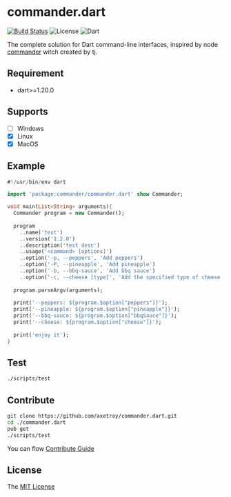 # commander.dart
[![Build Status](https://travis-ci.org/axetroy/commander.dart.svg?branch=master)](https://travis-ci.org/axetroy/commander.dart)
![License](https://img.shields.io/badge/license-MIT-green.svg)
![Dart](https://img.shields.io/badge/dart-%3E=1.20.0-blue.svg?style=flat-square)

The complete solution for Dart command-line interfaces, inspired by node [commander](https://github.com/tj/commander.js) witch created by tj.

## Requirement

- dart>=1.20.0

## Supports

- [ ] Windows
- [x] Linux
- [x] MacOS

## Example

```dart
#!/usr/bin/env dart

import 'package:commander/commander.dart' show Commander;

void main(List<String> arguments){
  Commander program = new Commander();
  
  program
    ..name('test')
    ..version('1.2.0')
    ..description('test desc')
    ..usage('<command> [options]')
    ..option('-p, --peppers', 'Add peppers')
    ..option('-P, --pineapple', 'Add pineapple')
    ..option('-b, --bbq-sauce', 'Add bbq sauce')
    ..option('-c, --cheese [type]', 'Add the specified type of cheese [marble]');
  
  program.parseArgv(arguments);
  
  print('--peppers: ${program.$option["peppers"]}');
  print('--pineapple: ${program.$option["pineapple"]}');
  print('--bbq-sauce: ${program.$option["bbqSauce"]}');
  print('--cheese: ${program.$option["cheese"]}');
  
  print('enjoy it');
}
```

## Test
```bash
./scripts/test
```

## Contribute

```bash
git clone https://github.com/axetroy/commander.dart.git
cd ./commander.dart
pub get
./scripts/test
```

You can flow [Contribute Guide](https://github.com/axetroy/commander.dart/blob/master/contributing.md)

## License

The [MIT License](https://github.com/axetroy/commander.dart/blob/master/LICENSE)